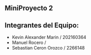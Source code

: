 ## MiniProyecto 2

## Integrantes del Equipo:
- Kevin Alexander Marin / 202160364 
- Manuel Rocero / 
- Sebastian Ceron Orozco / 2266148
